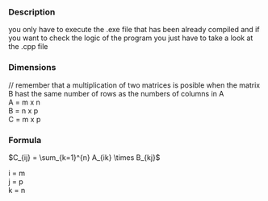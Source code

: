 ### Description
you only have to execute the .exe file that has been already compiled and if you want to check the logic of the program you just have to take a look at the .cpp file

### Dimensions
// remember that a multiplication of two matrices is posible when the matrix B hast the same number of rows as the numbers of columns in A  
A = m x n  
B = n x p  
C = m x p  

### Formula
$C_{ij} = \sum_{k=1}^{n} A_{ik} \times B_{kj}$  

 i = m  
 j = p  
 k = n  
